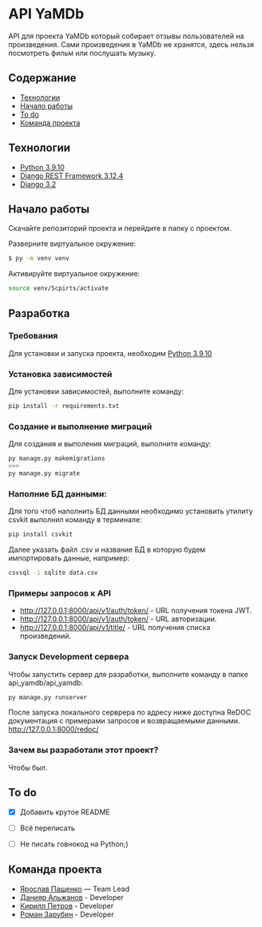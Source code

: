 # API YaMDb 
API для проекта YaMDb который собирает отзывы пользователей на произведения. Сами произведения в YaMDb не хранятся, здесь нельзя посмотреть фильм или послушать музыку. 

## Содержание 
- [Технологии](#технологии) 
- [Начало работы](#начало-работы) 
- [To do](#to-do) 
- [Команда проекта](#команда-проекта) 

 

## Технологии 
- [Python 3.9.10]([https://www.gatsbyjs.com/](https://www.python.org/downloads/release/python-3910/)) 
- [Django REST Framework 3.12.4]([https://www.typescriptlang.org/](https://www.django-rest-framework.org/community/release-notes/#3124)) 
- [Django 3.2]([[https://www.typescriptlang.org/](https://www.django-rest-framework.org/community/release-notes/#3124)](https://docs.djangoproject.com/en/5.0/releases/3.2/)) 

 
## Начало работы 
Скачайте репозиторий проекта и перейдите в папку с проектом. 

Разверните виртуальное окружение: 
```sh 
$ py -m venv venv 
``` 
Активируйте виртуальное окружение: 
```sh 
source venv/Scpirts/activate 
``` 
 

## Разработка 

### Требования 
Для установки и запуска проекта, необходим [Python 3.9.10]([https://www.gatsbyjs.com/](https://www.python.org/downloads/release/python-3910/)) 


### Установка зависимостей 
Для установки зависимостей, выполните команду: 
```sh 
pip install -r requirements.txt 
``` 

### Создание и выполнение миграций 
Для создания и выполения миграций, выполните команду: 
```sh 
py manage.py makemigrations 
>>> 
py manage.py migrate 
```

### Наполние БД данными: 
Для того чтоб наполнить БД данными необходимо установить утилиту csvkit выполнил команду в терминале: 
```sh 
pip install csvkit 
``` 

Далее указать файл .csv и название БД в которую будем импортировать данные, например: 
```sh 
csvsql -i sqlite data.csv 
``` 

### Примеры запросов к API 
- http://127.0.0.1:8000/api/v1/auth/token/ - URL получения токена JWT. 
- http://127.0.0.1:8000/api/v1/auth/token/ - URL авторизации. 
- http://127.0.0.1:8000/api/v1/title/ - URL получения списка произведений. 


### Запуск Development сервера 
Чтобы запустить сервер для разработки, выполните команду в папке api_yamdb/api_yamdb: 
```sh 
py manage.py runserver 
``` 

После запуска локального серврера по адресу ниже доступна ReDOC документация с примерами запросов и возвращаемыми данными. 
http://127.0.0.1:8000/redoc/ 


### Зачем вы разработали этот проект? 
Чтобы был. 


## To do 
- [x] Добавить крутое README 
- [ ] Всё переписать 
- [ ] Не писать говнокод на Python;) 


## Команда проекта 
- [Ярослав Пащенко](https://github.com/wadss) — Team Lead 
- [Данияр Альжанов](https://github.com/DaniyarAlzhanov) - Developer 
- [Кирилл Петров](https://github.com/KerilPetrov) - Developer 
- [Роман Зарубин](https://github.com/Romioyar) - Developer 